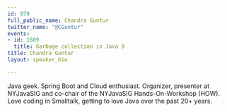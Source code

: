 ```yaml
---
id: 879
full_public_name: Chandra Guntur
twitter_name: "@CGuntur"
events:
- id: 1609
  title: Garbage collection in Java 9
title: Chandra Guntur
layout: speaker_bio

---
```

Java geek. Spring Boot and Cloud enthusiast. Organizer, presenter at NYJavaSIG and co-chair of the NYJavaSIG Hands-On-Workshop (HOW). Love coding in Smalltalk, getting to love Java over the past 20+ years.